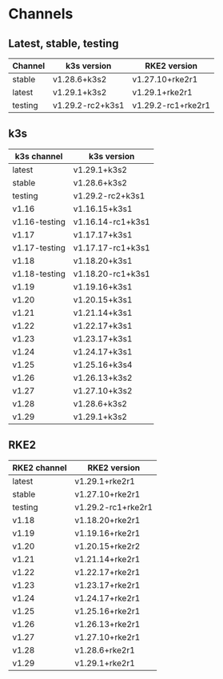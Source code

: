 # Channels

## Latest, stable, testing

| Channel | k3s version | RKE2 version |
| ------- | ----------- | ------------ |
stable|v1.28.6+k3s2|v1.27.10+rke2r1
latest|v1.29.1+k3s2|v1.29.1+rke2r1
testing|v1.29.2-rc2+k3s1|v1.29.2-rc1+rke2r1

## k3s

| k3s channel | k3s version |
| ----------- | ----------- |
| latest | v1.29.1+k3s2 |
| stable | v1.28.6+k3s2 |
| testing | v1.29.2-rc2+k3s1 |
| v1.16 | v1.16.15+k3s1 |
| v1.16-testing | v1.16.14-rc1+k3s1 |
| v1.17 | v1.17.17+k3s1 |
| v1.17-testing | v1.17.17-rc1+k3s1 |
| v1.18 | v1.18.20+k3s1 |
| v1.18-testing | v1.18.20-rc1+k3s1 |
| v1.19 | v1.19.16+k3s1 |
| v1.20 | v1.20.15+k3s1 |
| v1.21 | v1.21.14+k3s1 |
| v1.22 | v1.22.17+k3s1 |
| v1.23 | v1.23.17+k3s1 |
| v1.24 | v1.24.17+k3s1 |
| v1.25 | v1.25.16+k3s4 |
| v1.26 | v1.26.13+k3s2 |
| v1.27 | v1.27.10+k3s2 |
| v1.28 | v1.28.6+k3s2 |
| v1.29 | v1.29.1+k3s2 |

## RKE2

| RKE2 channel | RKE2 version |
| ------------ | ----------- |
| latest | v1.29.1+rke2r1 |
| stable | v1.27.10+rke2r1 |
| testing | v1.29.2-rc1+rke2r1 |
| v1.18 | v1.18.20+rke2r1 |
| v1.19 | v1.19.16+rke2r1 |
| v1.20 | v1.20.15+rke2r2 |
| v1.21 | v1.21.14+rke2r1 |
| v1.22 | v1.22.17+rke2r1 |
| v1.23 | v1.23.17+rke2r1 |
| v1.24 | v1.24.17+rke2r1 |
| v1.25 | v1.25.16+rke2r1 |
| v1.26 | v1.26.13+rke2r1 |
| v1.27 | v1.27.10+rke2r1 |
| v1.28 | v1.28.6+rke2r1 |
| v1.29 | v1.29.1+rke2r1 |
